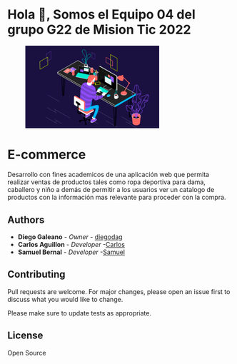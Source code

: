 <p align="center">
    <h1>Hola 👋, Somos el Equipo 04 del grupo G22 de Mision Tic 2022</h1>
        <figure>
            <img src="./docs/images/GRAFI.gif" alt="gif desarrollador" width="300">
        </figure>
</p>

<h1> E-commerce </h1>

Desarrollo con fines academicos de una aplicación web que permita realizar ventas de productos tales como ropa deportiva para dama, caballero y niño a demás de permitir a los usuarios ver un catalogo de productos con la información mas relevante para proceder con la  compra.


## Authors

- **Diego Galeano** - _Owner_ - [diegodag](https://github.com/dgaleano201611)
- **Carlos Aguillon** - _Developer_ -[Carlos](https://github.com/Caac2022)
- **Samuel Bernal** - _Developer_ -[Samuel](https://github.com/samuelbernal44)


## Contributing
Pull requests are welcome. For major changes, please open an issue first to discuss what you would like to change.

Please make sure to update tests as appropriate.

## License
Open Source

